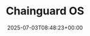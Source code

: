 ---
title : "Chainguard OS"
lead: ""
description: "Chainguard OS Documentation"
type: "article"
date: 2025-07-03T08:48:23+00:00
lastmod: 2025-07-03T08:48:23+00:00
draft: false
weight: 030
---